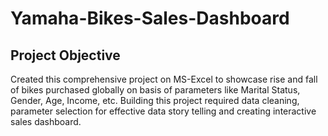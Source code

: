 # Yamaha-Bikes-Sales-Dashboard
## Project Objective
Created this comprehensive project on MS-Excel to showcase rise and fall of bikes purchased globally on basis of parameters like Marital Status, Gender, Age, Income, etc. Building this project required data cleaning, parameter selection for effective data story telling and creating interactive sales dashboard.
